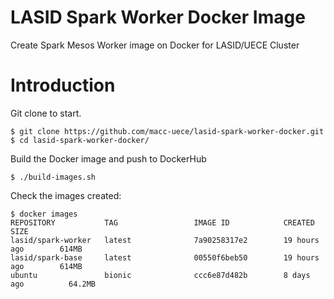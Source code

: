 # LASID Spark Worker Docker Image
Create Spark Mesos Worker image on Docker for LASID/UECE Cluster

# Introduction

Git clone to start.

```
$ git clone https://github.com/macc-uece/lasid-spark-worker-docker.git
$ cd lasid-spark-worker-docker/
```

Build the Docker image and push to DockerHub

```
$ ./build-images.sh
```
Check the images created:

```
$ docker images
REPOSITORY           TAG                 IMAGE ID            CREATED             SIZE
lasid/spark-worker   latest              7a90258317e2        19 hours ago        614MB
lasid/spark-base     latest              00550f6beb50        19 hours ago        614MB
ubuntu               bionic              ccc6e87d482b        8 days ago          64.2MB
```

